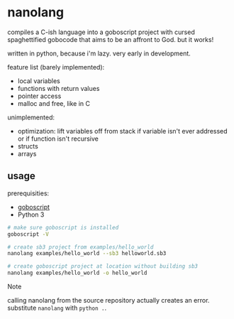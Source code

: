 # nanolang
compiles a C-ish language into a goboscript project with cursed spaghettified gobocode that aims to be an affront to God.
but it works!

written in python, because i'm lazy. very early in development.

feature list (barely implemented):
- local variables
- functions with return values
- pointer access
- malloc and free, like in C

unimplemented:
- optimization: lift variables off from stack if variable isn't ever addressed or if function isn't recursive  
- structs
- arrays

## usage
prerequisities:
- [goboscript](https://github.com/aspizu/goboscript)
- Python 3

```bash
# make sure goboscript is installed
goboscript -V

# create sb3 project from examples/hello_world
nanolang examples/hello_world --sb3 helloworld.sb3

# create goboscript project at location without building sb3
nanolang examples/hello_world -o hello_world
```

> [!NOTE]
> calling nanolang from the source repository actually creates an error.
> substitute `nanolang` with `python .`.